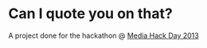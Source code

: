 Can I quote you on that?
========================

A project done for the hackathon @ [Media Hack Day 2013](http://www.mediahackday.com/ "#mdh2013")

